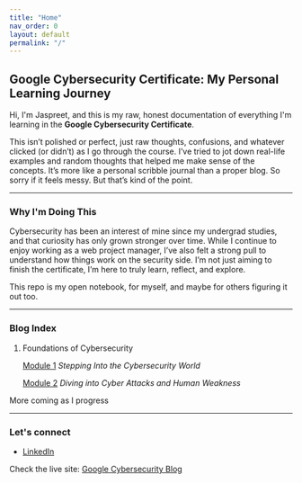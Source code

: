 ```yaml
---
title: "Home"
nav_order: 0
layout: default
permalink: "/"
---
```


## Google Cybersecurity Certificate: My Personal Learning Journey

Hi, I'm Jaspreet, and this is my raw, honest documentation of everything I'm learning in the **Google Cybersecurity Certificate**.

This isn’t polished or perfect, just raw thoughts, confusions, and whatever clicked (or didn’t) as I go through the course.
I’ve tried to jot down real-life examples and random thoughts that helped me make sense of the concepts.
It’s more like a personal scribble journal than a proper blog. So sorry if it feels messy. But that’s kind of the point.

---

### Why I'm Doing This

Cybersecurity has been an interest of mine since my undergrad studies, and that curiosity has only grown stronger over time.
While I continue to enjoy working as a web project manager, I’ve also felt a strong pull to understand how things work on the security side.
I’m not just aiming to finish the certificate, I’m here to truly learn, reflect, and explore.

This repo is my open notebook, for myself, and maybe for others figuring it out too.

---

### Blog Index

1. Foundations of Cybersecurity
   
   [Module 1](./Foundations-of-Cybersecurity/module-01.html) *Stepping Into the Cybersecurity World*
   
   [Module 2](./Foundations-of-Cybersecurity/module-02.html) *Diving into Cyber Attacks and Human Weakness*

More coming as I progress 

---

### Let's connect

- [LinkedIn](https://www.linkedin.com/in/jaspreetk1613)


Check the live site: [Google Cybersecurity Blog](https://jassecurity.github.io/Google-Cybersecurity-Cert/)
